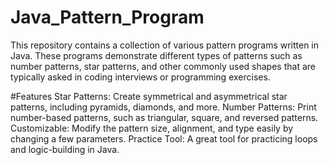 # Java_Pattern_Program

This repository contains a collection of various pattern programs written in Java. These programs demonstrate different types of patterns such as number patterns, star patterns, and other commonly used shapes that are typically asked in coding interviews or programming exercises.

#Features
Star Patterns: Create symmetrical and asymmetrical star patterns, including pyramids, diamonds, and more.
Number Patterns: Print number-based patterns, such as triangular, square, and reversed patterns.
Customizable: Modify the pattern size, alignment, and type easily by changing a few parameters.
Practice Tool: A great tool for practicing loops and logic-building in Java.
